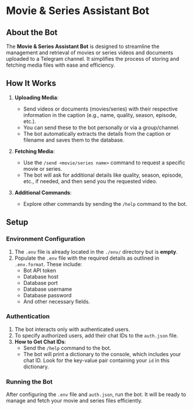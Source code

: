 # Movie & Series Assistant Bot

## About the Bot

The **Movie & Series Assistant Bot** is designed to streamline the management and retrieval of movies or series videos and documents uploaded to a Telegram channel. It simplifies the process of storing and fetching media files with ease and efficiency.

## How It Works

1. **Uploading Media**:
   - Send videos or documents (movies/series) with their respective information in the caption (e.g., name, quality, season, episode, etc.).
   - You can send these to the bot personally or via a group/channel.
   - The bot automatically extracts the details from the caption or filename and saves them to the database.

2. **Fetching Media**:
   - Use the `/send <movie/series name>` command to request a specific movie or series.
   - The bot will ask for additional details like quality, season, episode, etc., if needed, and then send you the requested video.

3. **Additional Commands**:
   - Explore other commands by sending the `/help` command to the bot.

## Setup

### Environment Configuration

1. The `.env` file is already located in the `./env/` directory but is **empty**. 
2. Populate the `.env` file with the required details as outlined in `.env.format`. These include:
   - Bot API token
   - Database host
   - Database port
   - Database username
   - Database password
   - And other necessary fields.

### Authentication

1. The bot interacts only with authenticated users.
2. To specify authorized users, add their chat IDs to the `auth.json` file.
3. **How to Get Chat IDs**:
   - Send the `/help` command to the bot.
   - The bot will print a dictionary to the console, which includes your chat ID. Look for the key-value pair containing your `id` in this dictionary.

### Running the Bot

After configuring the `.env` file and `auth.json`, run the bot. It will be ready to manage and fetch your movie and series files efficiently.
